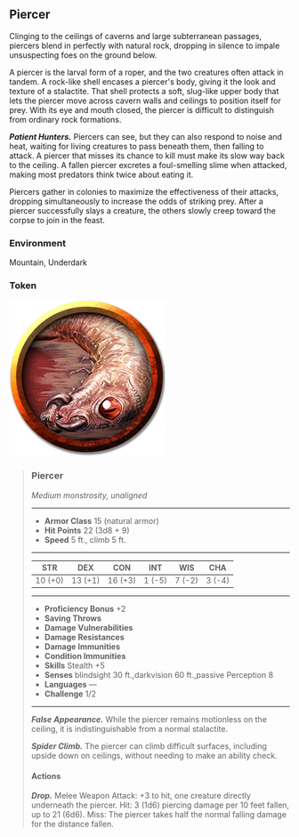 ## Piercer
Clinging to the ceilings of caverns and large subterranean passages, piercers blend in perfectly with natural rock, dropping in silence to impale unsuspecting foes on the ground below.

A piercer is the larval form of a roper, and the two creatures often attack in tandem. A rock-like shell encases a piercer's body, giving it the look and texture of a stalactite. That shell protects a soft, slug-like upper body that lets the piercer move across cavern walls and ceilings to position itself for prey. With its eye and mouth closed, the piercer is difficult to distinguish from ordinary rock formations.

***Patient Hunters.*** Piercers can see, but they can also respond to noise and heat, waiting for living creatures to pass beneath them, then falling to attack. A piercer that misses its chance to kill must make its slow way back to the ceiling. A fallen piercer excretes a foul-smelling slime when attacked, making most predators think twice about eating it.

Piercers gather in colonies to maximize the effectiveness of their attacks, dropping simultaneously to increase the odds of striking prey. After a piercer successfully slays a creature, the others slowly creep toward the corpse to join in the feast.

### Environment
Mountain, Underdark

### Token
![](Piercer-Token.png)

>### Piercer
>*Medium monstrosity, unaligned*
>___
>- **Armor Class** 15 (natural armor)
>- **Hit Points** 22 (3d8 + 9)
>- **Speed** 5 ft., climb 5 ft.
>___
>|**STR**|**DEX**|**CON**|**INT**|**WIS**|**CHA**|
>|:---:|:---:|:---:|:---:|:---:|:---:|
>|10 (+0)|13 (+1)|16 (+3)|1 (-5)|7 (-2)|3 (-4)|
>
>___
>- **Proficiency Bonus** +2
>- **Saving Throws** 
>- **Damage Vulnerabilities** 
>- **Damage Resistances** 
>- **Damage Immunities** 
>- **Condition Immunities** 
>- **Skills** Stealth +5
>- **Senses** blindsight 30 ft.,darkvision 60 ft.,passive Perception 8
>- **Languages** —
>- **Challenge** 1/2
>___
>***False Appearance.*** While the piercer remains motionless on the ceiling, it is indistinguishable from a normal stalactite.
>
>***Spider Climb.*** The piercer can climb difficult surfaces, including upside down on ceilings, without needing to make an ability check.
>
>#### Actions
>***Drop.*** Melee Weapon Attack: +3 to hit, one creature directly underneath the piercer. Hit: 3 (1d6) piercing damage per 10 feet fallen, up to 21 (6d6). Miss: The piercer takes half the normal falling damage for the distance fallen.
>
